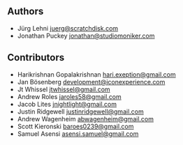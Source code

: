 ## Authors

- Jürg Lehni <juerg@scratchdisk.com>
- Jonathan Puckey <jonathan@studiomoniker.com>

## Contributors

- Harikrishnan Gopalakrishnan <hari.exeption@gmail.com>
- Jan Bösenberg <development@iconexperience.com>
- Jt Whissel <jtwhissel@gmail.com>
- Andrew Roles <jaroles58@gmail.com>
- Jacob Lites <jnightlight@gmail.com>
- Justin Ridgewell <justinridgewell@gmail.com>
- Andrew Wagenheim <abwagenheim@gmail.com>
- Scott Kieronski <baroes0239@gmail.com>
- Samuel Asensi <asensi.samuel@gmail.com>